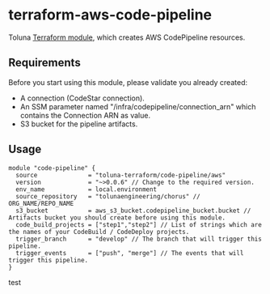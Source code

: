 # terraform-aws-code-pipeline
Toluna [Terraform module](https://registry.terraform.io/modules/toluna-terraform/code-pipeline/aws/latest), which creates AWS CodePipeline resources.

## Requirements
Before you start using this module, please validate you already created:
- A connection (CodeStar connection).
- An SSM parameter named "/infra/codepipeline/connection_arn" which contains the Connection ARN as value.
- S3 bucket for the pipeline artifacts.

## Usage
```
module "code-pipeline" {
  source              = "toluna-terraform/code-pipeline/aws"
  version             = "~>0.0.6" // Change to the required version.
  env_name            = local.environment
  source_repository   = "tolunaengineering/chorus" // ORG_NAME/REPO_NAME
  s3_bucket           = aws_s3_bucket.codepipeline_bucket.bucket // Artifacts bucket you should create before using this module.
  code_build_projects = ["step1","step2"] // List of strings which are the names of your CodeBuild / CodeDeploy projects.
  trigger_branch      = "develop" // The branch that will trigger this pipeline.
  trigger_events      = ["push", "merge"] // The events that will trigger this pipeline.
}
```
test
